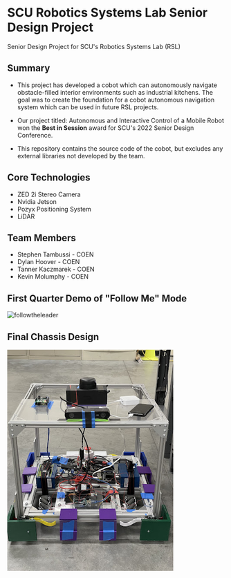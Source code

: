 # SCU Robotics Systems Lab Senior Design Project
Senior Design Project for SCU's Robotics Systems Lab (RSL)
## Summary
* This project has developed a cobot which can autonomously navigate obstacle-filled interior environments
such as industrial kitchens. The goal was to create the foundation for a cobot autonomous navigation system
which can be used in future RSL projects.

* Our project titled: Autonomous and Interactive Control of a Mobile Robot won the **Best in Session** award for SCU's 2022 Senior Design Conference.

* This repository contains the source code of the cobot, but excludes any external libraries not developed by the team.

## Core Technologies
* ZED 2i Stereo Camera
* Nvidia Jetson
* Pozyx Positioning System
* LiDAR

## Team Members
* Stephen Tambussi - COEN
* Dylan Hoover - COEN
* Tanner Kaczmarek - COEN
* Kevin Molumphy - COEN

## First Quarter Demo of "Follow Me" Mode

![followtheleader](assets/cobot_followtheleader.gif)

## Final Chassis Design

![finalchassis](assets/SeniorDesign_Omnibot.jpg)
